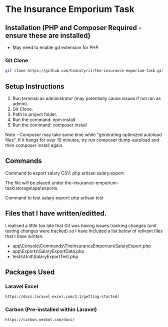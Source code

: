 # The Insurance Emporium Task

## Installation (PHP and Composer Required - ensure these are installed)

- May need to enable gd extension for PHP.

### Git Clone
```bash
git clone https://github.com/CanisCyril/the-insurance-emporium-task.git
```
## Setup Instructions

1. Run terminal as administrator (may potentially cause issues if not ran as admin).
2. Git Clone.
3. Path to project folder.
4. Run the command: npm install
5. Run the command: composer install

Note - Composer may take some time while "generating optimized autoload files". If it hangs for over 10 minutes, try run composer dump-autoload and then composer install again.

## Commands

Command to export salary CSV: php artisan salary:export

The file will be placed under the-insurance-emporium-task\storage\app\exports.

Command to test salary export: php artisan test

## Files that I have written/editted.

I realised a little too late that Git was having issues tracking changes (unit testing changes were tracked)
so I have included a list below of relivant files that I have written.

- app\Console\Commands\TheInsuranceEmporium\SalaryExport.php
- app\Exports\SalaryExportData.php
- tests\Unit\SalaryExportTest.php

## Packages Used

### Laravel Excel
```bash
https://docs.laravel-excel.com/3.1/getting-started/
```

### Carbon (Pre-installed within Laravel)
```bash
https://carbon.nesbot.com/docs/
```


